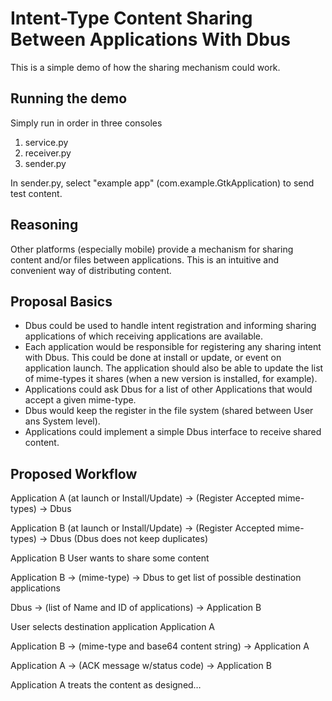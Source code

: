 # Intent-Type Content Sharing Between Applications With Dbus
This is a simple demo of how the sharing mechanism could work.
## Running the demo
Simply run in order in three consoles
1) service.py
2) receiver.py
3) sender.py

In sender.py, select "example app" (com.example.GtkApplication) to send test content.

## Reasoning

Other platforms (especially mobile) provide a mechanism for sharing content and/or files between applications.
This is an intuitive and convenient way of distributing content.

## Proposal Basics

- Dbus could be used to handle intent registration and informing sharing applications of which receiving applications are available.
- Each application would be responsible for registering any sharing intent with Dbus. This could be done at install or update, or event on application launch. The application should also be able to update the list of mime-types it shares (when a new version is installed, for example).
- Applications could ask Dbus for a list of other Applications that would accept a given mime-type.
- Dbus would keep the register in the file system (shared between User ans System level).
- Applications could implement a simple Dbus interface to receive shared content.

## Proposed Workflow

Application A (at launch or Install/Update) → (Register Accepted mime-types) → Dbus

Application B (at launch or Install/Update) → (Register Accepted mime-types) → Dbus (Dbus does not keep duplicates)

Application B User wants to share some content

Application B → (mime-type) → Dbus to get list of possible destination applications

Dbus → (list of Name and ID of applications) → Application B

User selects destination application Application A

Application B → (mime-type and base64 content string) → Application A

Application A → (ACK message w/status code) → Application B

Application A treats the content as designed…
